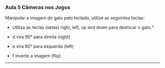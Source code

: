 ### Aula 5 Câmeras nos Jogos

Manipular a imagem do gato pelo teclado, utilize as seguintes teclas:

* Utiliza as teclas (setas) right, left, up and down para deslocar o gato.°

* d vira 90° para direita (right)

* e vira 90° para esquerda (left)

* f inverte a imagem (flip) 

---
